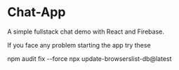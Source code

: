 # Chat-App

A simple fullstack chat demo with React and Firebase.

If you face any problem starting the app try these

npm audit fix --force
npx update-browserslist-db@latest